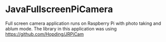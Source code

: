 # JavaFullscreenPiCamera
Full screen camera application runs on Raspberry Pi with photo taking and ablum mode.
The library in this application was using https://github.com/Hopding/JRPiCam
